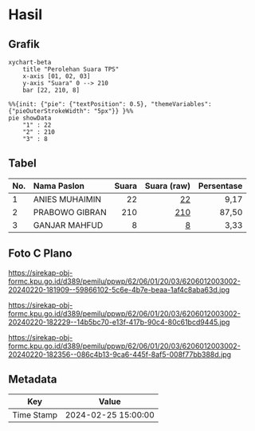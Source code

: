 # Hasil

## Grafik

```mermaid
xychart-beta
    title "Perolehan Suara TPS"
    x-axis [01, 02, 03]
    y-axis "Suara" 0 --> 210
    bar [22, 210, 8]
```

```mermaid
%%{init: {"pie": {"textPosition": 0.5}, "themeVariables": {"pieOuterStrokeWidth": "5px"}} }%%
pie showData
    "1" : 22
    "2" : 210
    "3" : 8
```

## Tabel

| No. | Nama Paslon    | Suara | Suara (raw) | Persentase |
|:--- |:-------------- | -----:| -----------:| ----------:|
| 1   | ANIES MUHAIMIN | 22    | [22][p-1]   | 9,17       |
| 2   | PRABOWO GIBRAN | 210   | [210][p-2]  | 87,50      |
| 3   | GANJAR MAHFUD  | 8     | [8][p-3]    | 3,33       |


[p-1]: https://github.com/gigit-pemilu/pemilu-2024-62-kalimantan-tengah/blob/main/pilpres/hitung-suara/sub/62-kalimantan-tengah/sub/06-katingan/sub/01-kamipang/sub/2003-telaga/sub/002-tps/sub/paslon-1.txt
[p-2]: https://github.com/gigit-pemilu/pemilu-2024-62-kalimantan-tengah/blob/main/pilpres/hitung-suara/sub/62-kalimantan-tengah/sub/06-katingan/sub/01-kamipang/sub/2003-telaga/sub/002-tps/sub/paslon-2.txt
[p-3]: https://github.com/gigit-pemilu/pemilu-2024-62-kalimantan-tengah/blob/main/pilpres/hitung-suara/sub/62-kalimantan-tengah/sub/06-katingan/sub/01-kamipang/sub/2003-telaga/sub/002-tps/sub/paslon-3.txt

## Foto C Plano

https://sirekap-obj-formc.kpu.go.id/d389/pemilu/ppwp/62/06/01/20/03/6206012003002-20240220-181909--59866102-5c6e-4b7e-beaa-1af4c8aba63d.jpg

https://sirekap-obj-formc.kpu.go.id/d389/pemilu/ppwp/62/06/01/20/03/6206012003002-20240220-182229--14b5bc70-e13f-417b-90c4-80c61bcd9445.jpg

https://sirekap-obj-formc.kpu.go.id/d389/pemilu/ppwp/62/06/01/20/03/6206012003002-20240220-182356--086c4b13-9ca6-445f-8af5-008f77bb388d.jpg


## Metadata

| Key        | Value               |
| ---------- | ------------------- |
| Time Stamp | 2024-02-25 15:00:00 |



